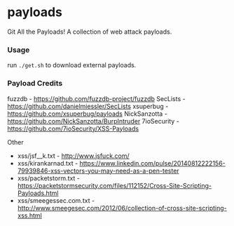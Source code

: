# payloads
Git All the Payloads! A collection of web attack payloads.

### Usage

run `./get.sh` to download external payloads.

### Payload Credits

fuzzdb       - https://github.com/fuzzdb-project/fuzzdb
SecLists     - https://github.com/danielmiessler/SecLists
xsuperbug    - https://github.com/xsuperbug/payloads
NickSanzotta - https://github.com/NickSanzotta/BurpIntruder
7ioSecurity  - https://github.com/7ioSecurity/XSS-Payloads

Other
- xss/jsf__k.txt         - http://www.jsfuck.com/
- xss/kirankarnad.txt    - https://www.linkedin.com/pulse/20140812222156-79939846-xss-vectors-you-may-need-as-a-pen-tester
- xss/packetstorm.txt    - https://packetstormsecurity.com/files/112152/Cross-Site-Scripting-Payloads.html
- xss/smeegessec.com.txt - http://www.smeegesec.com/2012/06/collection-of-cross-site-scripting-xss.html
